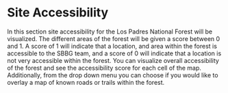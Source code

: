 # <i class="fa-solid fa-universal-access"></i>     Site Accessibility 


In this section site accessibility for the Los Padres National Forest will be visualized. The different areas of the forest will be given a score between 0 and 1. A score of 1 will indicate that a location, and area within the forest is accessible to the SBBG team, and a score of 0 will indicate that a location is not very accessible within the forest.  You can visualize overall accessibility of the forest and see the accessibility score for each cell of the map. Additionally, from the drop down menu you can choose if you would like to overlay a map of known roads or trails within the forest. 